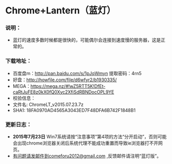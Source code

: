 # Chrome+Lantern（蓝灯）
### 说明：
* 蓝灯的速度多数时候都是很快的，可能偶尔会连接到速度慢的服务器，这是正常的。

### 下载地址：
 * 百度盘m：http://pan.baidu.com/s/1pJqWmyn 提取密码：4rn5
 * 好盘：http://howfile.com/file/d6wfyr2/b1930335/
 * MEGA：https://mega.nz/#!wZ5RTT5K!DfEt-caRtJuFE8z0kX0fQ0Xyc2XfiSdRBNDocOPL9YE
 * 校验信息：
  * 文件名: ChromeLT_v2015.07.23.7z
  * SHA1: 18FA0970AD4565A3043ED7F48DFA6B742F1848B1

### 更新日志：
* **2015年7月23日** Win7系统请按“注意事项”第4项的方法“分开启动”，否则可能会出现chrome浏览器关闭后系统代理不能成功重置而导致ie浏览器打不开网页。
* 有问题请发邮件到comeforu2012@gmail.com ,反馈邮件请注明“蓝灯版”。
